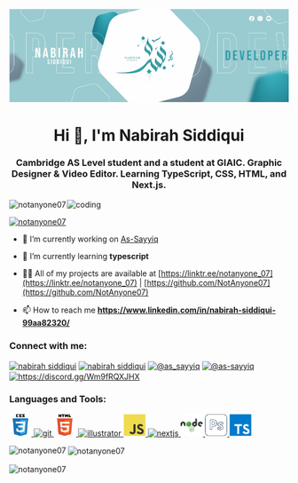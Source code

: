 ![logo](https://github.com/NotAnyone07/NotAnyone07/blob/main/pfp-size-logo-on-banner.jpg)
<h1 align="center">Hi 👋, I'm Nabirah Siddiqui</h1>
<h3 align="center">Cambridge AS Level student and a student at GIAIC. Graphic Designer & Video Editor. Learning TypeScript, CSS, HTML, and Next.js.</h3>
<img align="right" alt="coding" width="400" src="https://camo.githubusercontent.com/7de37139d0b4c1ce40865e799b446c0e963a3dd8fb68d239707237c40604fa3d/68747470733a2f2f63646e2e6472696262626c652e636f6d2f75736572732f3733303730332f73637265656e73686f74732f363538313234332f6176656e746f2e676966">

<p align="left"> <img src="https://komarev.com/ghpvc/?username=notanyone07&label=Profile%20views&color=0e75b6&style=flat" alt="notanyone07" /> </p>

<p align="left"> <a href="https://github.com/ryo-ma/github-profile-trophy"><img src="https://github-profile-trophy.vercel.app/?username=notanyone07" alt="notanyone07" /></a> </p>

- 🔭 I’m currently working on [As-Sayyiq](https://www.youtube.com/channel/UCtAe1XWhGgSbpGEl-I6ZeGg)

- 🌱 I’m currently learning **typescript**

- 👨‍💻 All of my projects are available at [https://linktr.ee/notanyone_07](https://linktr.ee/notanyone_07) | [https://github.com/NotAnyone07](https://github.com/NotAnyone07)

- 📫 How to reach me **https://www.linkedin.com/in/nabirah-siddiqui-99aa82320/**

<h3 align="left">Connect with me:</h3>
<p align="left">
<a href="https://linkedin.com/in/nabirah siddiqui" target="blank"><img align="center" src="https://raw.githubusercontent.com/rahuldkjain/github-profile-readme-generator/master/src/images/icons/Social/linked-in-alt.svg" alt="nabirah siddiqui" height="30" width="40" /></a>
<a href="https://fb.com/nabirah siddiqui" target="blank"><img align="center" src="https://raw.githubusercontent.com/rahuldkjain/github-profile-readme-generator/master/src/images/icons/Social/facebook.svg" alt="nabirah siddiqui" height="30" width="40" /></a>
<a href="https://instagram.com/@as_sayyiq" target="blank"><img align="center" src="https://raw.githubusercontent.com/rahuldkjain/github-profile-readme-generator/master/src/images/icons/Social/instagram.svg" alt="@as_sayyiq" height="30" width="40" /></a>
<a href="https://www.youtube.com/c/@as-sayyiq" target="blank"><img align="center" src="https://raw.githubusercontent.com/rahuldkjain/github-profile-readme-generator/master/src/images/icons/Social/youtube.svg" alt="@as-sayyiq" height="30" width="40" /></a>
<a href="https://discord.gg/https://discord.gg/Wm9fRQXJHX" target="blank"><img align="center" src="https://raw.githubusercontent.com/rahuldkjain/github-profile-readme-generator/master/src/images/icons/Social/discord.svg" alt="https://discord.gg/Wm9fRQXJHX" height="30" width="40" /></a>
</p>

<h3 align="left">Languages and Tools:</h3>
<p align="left"> <a href="https://www.w3schools.com/css/" target="_blank" rel="noreferrer"> <img src="https://raw.githubusercontent.com/devicons/devicon/master/icons/css3/css3-original-wordmark.svg" alt="css3" width="40" height="40"/> </a> <a href="https://git-scm.com/" target="_blank" rel="noreferrer"> <img src="https://www.vectorlogo.zone/logos/git-scm/git-scm-icon.svg" alt="git" width="40" height="40"/> </a> <a href="https://www.w3.org/html/" target="_blank" rel="noreferrer"> <img src="https://raw.githubusercontent.com/devicons/devicon/master/icons/html5/html5-original-wordmark.svg" alt="html5" width="40" height="40"/> </a> <a href="https://www.adobe.com/in/products/illustrator.html" target="_blank" rel="noreferrer"> <img src="https://www.vectorlogo.zone/logos/adobe_illustrator/adobe_illustrator-icon.svg" alt="illustrator" width="40" height="40"/> </a> <a href="https://developer.mozilla.org/en-US/docs/Web/JavaScript" target="_blank" rel="noreferrer"> <img src="https://raw.githubusercontent.com/devicons/devicon/master/icons/javascript/javascript-original.svg" alt="javascript" width="40" height="40"/> </a> <a href="https://nextjs.org/" target="_blank" rel="noreferrer"> <img src="https://cdn.worldvectorlogo.com/logos/nextjs-2.svg" alt="nextjs" width="40" height="40"/> </a> <a href="https://nodejs.org" target="_blank" rel="noreferrer"> <img src="https://raw.githubusercontent.com/devicons/devicon/master/icons/nodejs/nodejs-original-wordmark.svg" alt="nodejs" width="40" height="40"/> </a> <a href="https://www.photoshop.com/en" target="_blank" rel="noreferrer"> <img src="https://raw.githubusercontent.com/devicons/devicon/master/icons/photoshop/photoshop-line.svg" alt="photoshop" width="40" height="40"/> </a> <a href="https://www.typescriptlang.org/" target="_blank" rel="noreferrer"> <img src="https://raw.githubusercontent.com/devicons/devicon/master/icons/typescript/typescript-original.svg" alt="typescript" width="40" height="40"/> </a> </p>

<p><img align="left" src="https://github-readme-stats.vercel.app/api/top-langs?username=notanyone07&show_icons=true&locale=en&layout=compact" alt="notanyone07" /></p>

<p>&nbsp;<img align="center" src="https://github-readme-stats.vercel.app/api?username=notanyone07&show_icons=true&locale=en" alt="notanyone07" /></p>

<p><img align="center" src="https://github-readme-streak-stats.herokuapp.com/?user=notanyone07&" alt="notanyone07" /></p>

